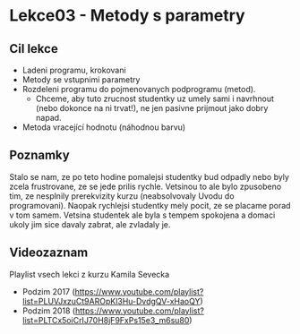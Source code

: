 Lekce03 - Metody s parametry
============================

Cil lekce
---------

- Ladeni programu, krokovani
- Metody se vstupnimi parametry
- Rozdeleni programu do pojmenovanych podprogramu (metod).
  -  Chceme, aby tuto zrucnost studentky uz umely sami i navrhnout (nebo dokonce na ni trvat!), ne jen pasivne prijmout jako dobry napad.
- Metoda vracející hodnotu (náhodnou barvu)


Poznamky
--------
Stalo se nam, ze po teto hodine pomalejsi studentky bud odpadly
nebo byly zcela frustrovane, ze se jede prilis rychle.
Vetsinou to ale bylo zpusobeno tim, ze nesplnily prerekvizity kurzu
(neabsolvovaly Uvodu do programovani).
Naopak rychlejsi studentky mely pocit, ze se placame porad v tom samem.
Vetsina studentek ale byla s tempem spokojena
a domaci ukoly jim sice davaly zabrat, ale zvladaly je.


Videozaznam
-----------

Playlist vsech lekci z kurzu Kamila Sevecka
*   Podzim 2017 (https://www.youtube.com/playlist?list=PLUVJxzuCt9AROpKl3Hu-DvdgQV-xHaoQY)
*   Podzim 2018 (https://www.youtube.com/playlist?list=PLTCx5oiCrIJ70H8jF9FxPs15e3_m6su80)
